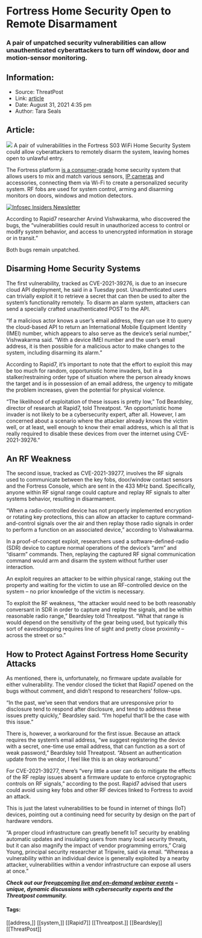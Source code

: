 # Fortress Home Security Open to Remote Disarmament
### A pair of unpatched security vulnerabilities can allow unauthenticated cyberattackers to turn off window, door and motion-sensor monitoring.

## Information:
+ Source: ThreatPost
+ Link: [article](https://kasperskycontenthub.com/threatpost-global/?p=169069)
+ Date: August 31, 2021  4:35 pm
+ Author: Tara Seals


## Article:
![](https://media.threatpost.com/wp-content/uploads/sites/103/2021/08/31151918/fortress-scaled-e1630437615681.jpg)
A pair of vulnerabilities in the Fortress S03 WiFi Home Security System could allow cyberattackers to remotely disarm the system, leaving homes open to unlawful entry.


The Fortress platform [is a consumer-grade](https://www.fortresssecuritystore.com/home-wifi-security-system-s03.html) home security system that allows users to mix and match various sensors, [IP cameras](https://threatpost.com/fbi-warn-home-security-devices-swatting/162678/) and accessories, connecting them via Wi-Fi to create a personalized security system. RF fobs are used for system control, arming and disarming monitors on doors, windows and motion detectors.


[![Infosec Insiders Newsletter](https://media.threatpost.com/wp-content/uploads/sites/103/2021/07/10165815/infosec_insiders_in_article_promo.png)](https://threatpost.com/infosec-insider-subscription-page/?utm_source=ART&utm_medium=ART&utm_campaign=InfosecInsiders_Newsletter_Promo/)


According to Rapid7 researcher Arvind Vishwakarma, who discovered the bugs, the “vulnerabilities could result in unauthorized access to control or modify system behavior, and access to unencrypted information in storage or in transit.”


Both bugs remain unpatched.


**Disarming Home Security Systems**
-----------------------------------


The first vulnerability, tracked as CVE-2021-39276, is due to an insecure cloud API deployment, he said in a Tuesday post. Unauthenticated users can trivially exploit it to retrieve a secret that can then be used to alter the system’s functionality remotely. To disarm an alarm system, attackers can send a specially crafted unauthenticated POST to the API.


“If a malicious actor knows a user’s email address, they can use it to query the cloud-based API to return an International Mobile Equipment Identity (IMEI) number, which appears to also serve as the device’s serial number,” Vishwakarma said. “With a device IMEI number and the user’s email address, it is then possible for a malicious actor to make changes to the system, including disarming its alarm.”


According to Rapid7, it’s important to note that the effort to exploit this may be too much for random, opportunistic home invaders, but in a stalker/restraining order type of situation where the person already knows the target and is in possession of an email address, the urgency to mitigate the problem increases, given the potential for physical violence.


“The likelihood of exploitation of these issues is pretty low,” Tod Beardsley, director of research at Rapid7, told Threatpost. “An opportunistic home invader is not likely to be a cybersecurity expert, after all. However, I am concerned about a scenario where the attacker already knows the victim well, or at least, well enough to know their email address, which is all that is really required to disable these devices from over the internet using CVE-2021-39276.”


**An RF Weakness**
------------------


The second issue, tracked as CVE-2021-39277, involves the RF signals used to communicate between the key fobs, door/window contact sensors and the Fortress Console, which are sent in the 433 MHz band. Specifically, anyone within RF signal range could capture and replay RF signals to alter systems behavior, resulting in disarmament.


“When a radio-controlled device has not properly implemented encryption or rotating key protections, this can allow an attacker to capture command-and-control signals over the air and then replay those radio signals in order to perform a function on an associated device,” according to Vishwakarma.


In a proof-of-concept exploit, researchers used a software-defined-radio (SDR) device to capture normal operations of the device’s “arm” and “disarm” commands. Then, replaying the captured RF signal communication command would arm and disarm the system without further user interaction.


An exploit requires an attacker to be within physical range, staking out the property and waiting for the victim to use an RF-controlled device on the system – no prior knowledge of the victim is necessary.


To exploit the RF weakness, “the attacker would need to be both reasonably conversant in SDR in order to capture and replay the signals, and be within reasonable radio range,” Beardsley told Threatpost. “What that range is would depend on the sensitivity of the gear being used, but typically this sort of eavesdropping requires line of sight and pretty close proximity – across the street or so.”


**How to Protect Against Fortress Home Security Attacks**
---------------------------------------------------------


As mentioned, there is, unfortunately, no firmware update available for either vulnerability. The vendor closed the ticket that Rapid7 opened on the bugs without comment, and didn’t respond to researchers’ follow-ups.


“In the past, we’ve seen that vendors that are unresponsive prior to disclosure tend to respond after disclosure, and tend to address these issues pretty quickly,” Beardsley said. “I’m hopeful that’ll be the case with this issue.”


There is, however, a workaround for the first issue. Because an attack requires the system’s email address, “we suggest registering the device with a secret, one-time use email address, that can function as a sort of weak password,” Beardsley told Threatpost. “Absent an authentication update from the vendor, I feel like this is an okay workaround.”


For CVE-2021-39277, there’s “very little a user can do to mitigate the effects of the RF replay issues absent a firmware update to enforce cryptographic controls on RF signals,” according to the post. Rapid7 advised that users could avoid using key fobs and other RF devices linked to Fortress to avoid an attack.


This is just the latest vulnerabilities to be found in internet of things (IoT) devices, pointing out a continuing need for security by design on the part of hardware vendors.


“A proper cloud infrastructure can greatly benefit IoT security by enabling automatic updates and insulating users from many local security threats, but it can also magnify the impact of vendor programming errors,” Craig Young, principal security researcher at Tripwire, said via email. “Whereas a vulnerability within an individual device is generally exploited by a nearby attacker, vulnerabilities within a vendor infrastructure can expose all users at once.”


***Check out our free***[***upcoming live and on-demand webinar events***](https://threatpost.com/category/webinars/) ***– unique, dynamic discussions with cybersecurity experts and the Threatpost community.***




#### Tags:
[[address,]] [[system,]] [[Rapid7]] [[Threatpost.]] [[Beardsley]] [[ThreatPost]]
